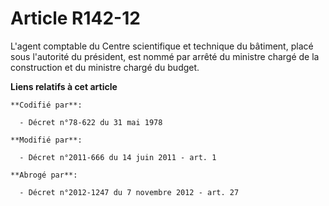 # Article R142-12

L'agent comptable du Centre scientifique et technique du bâtiment, placé sous l'autorité du président, est nommé par arrêté
du ministre chargé de la construction et du ministre chargé du budget.

**Liens relatifs à cet article**

	**Codifié par**:

	  - Décret n°78-622 du 31 mai 1978

	**Modifié par**:

	  - Décret n°2011-666 du 14 juin 2011 - art. 1

	**Abrogé par**:

	  - Décret n°2012-1247 du 7 novembre 2012 - art. 27
